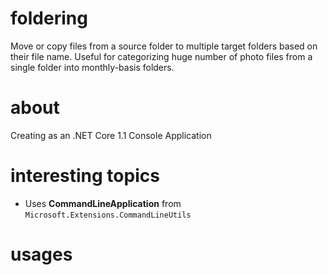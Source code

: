 # foldering
Move or copy files from a source folder to multiple target folders based on their file name.  Useful for categorizing huge number of photo files from a single folder into monthly-basis folders.

# about
Creating as an .NET Core 1.1 Console Application

# interesting topics
* Uses **CommandLineApplication** from `Microsoft.Extensions.CommandLineUtils`

# usages


